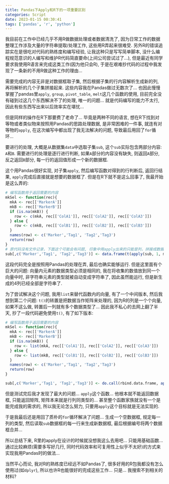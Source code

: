 ```yaml
---
title: Pandas下Apply和R下的一项重要区别
categories: Script
date: 2023-01-15 00:30:41
tags: ['pandas', 'r', 'python']
---
```


我目前在工作中已经几乎不用R做数据处理或者数据清洗了, 因为日常工作的数据整理工作涉及大量的字符串提取/处理工作, 这些用R弄起来很难受. 另外R的错误追踪实在是很吃对代码的熟练度和编写经验, 让我这种只是写写简单脚本, 没什么编程规范意识的人编写和维护R代码简直要命(上间公司尝试过了...), 但是最近有同学要求我使用R语言来完成这类工作(因为他只会R), 于是在艰难抄代码的过程中我发现了一条新的不用R做这种工作的理由...

<!-- 摘要部分 -->
<!-- more -->

需要完成的内容无非是对数据框取子集, 然后根据子集的行内容解析生成新的列, 再将解析的几个子集拼接起来. 这些内容我在Pandas做过无数次了... 也因此慢慢掌握了pandas里`apply`, `group`, `pivot_table`, `melt`这几个函数的使用, 目前完全没有碰到过这几个东西解决不了的处理, 唯一的问题... 就是代码编写的能力不太行, 因此有些东西写出来以后效率实在堪忧...

但是同样的操作在R下那要费了老命了... 毕竟是两种不同的语言, 想在R下找到对等物或者类似物来按照用Pandas的思路处理数据, 是非常困难的一件事, 就连有对等物的`apply`, 在这次编写中都出现了我无法解决的问题, 导致最后用回了`for`循环...

要进行的处理, 大概是从数据集`data`中选取子集`sub`, 这个`sub`实际包含两部分内容: `A`和`B`. 需要进行的处理是逐行进行判断, 如果`A`部分的内容没有缺失, 则返回`A`部分, 反之返回`B`部分, 每一行的返回值形成一个新的数据框.

这个用Pandas很好实现, 对子集`apply`, 然后编写函数对得到的行判断后, 返回行结果, `apply`完成后直接就是想要的数据框了. 但是在R下就不是这么回事了, 我最开始是这么弄的:

```R
# 编写函数用于返回需要的内容
mkSel <- function(rec){
  mkA <- rec[['MarkerA']]
  mkB <- rec[['MarkerB']]
  if (is.na(mkB)) {
    row <- c(mkA, rec[['ColA1']], rec[['ColA2']], rec[['ColA3']])
  } else {
    row <- c(mkB, rec[['ColB1']], rec[['ColB2']], rec[['ColB3']])
  }
  names(row) <- c('Marker','Tag1', 'Tag2','Tag3')
  return(row)
}
# 原代码没有文件记录，下面这个可能会有问题, 印象中用apply出来的只能是列，拼接成数据框， 所以转置
sub[,c('Marker','Tag1', 'Tag2','Tag3')] <- data.frame(t(apply(sub, 1, mkSel, simplify=T)))
```

这段代码完全是按照用Pandas的处理在弄, 最后也确实能够运行. 但是这里面有个巨大的问题: 向量内元素的数据类型必须是相同的, 我在将收集的数值放到同一个向量中时, 非字符串元素的类型就被自动变成字符串了, 因此虽然能运行, 但是新生成的4列已经全部是字符串了.

为了尝试解决这个问题, 我用`list`来替代函数内的向量, 有了一个中间版本, 然后我想到第二个问题: `t()`的转置是把数据当作矩阵来处理的, 因为R的列是一个个向量, 如果不这么做, 转置后一列就有多个数据类型了... 因此我不私心的去网上翻了半天, 抄了一段代码避免使用`t()`, 有了如下版本:

```R
# 编写函数用于返回需要的内容
mkSel <- function(rec){
  mkA <- rec[['MarkerA']]
  mkB <- rec[['MarkerB']]
  if (is.na(mkB)) {
    row <- list(mkA, rec[['ColA1']], rec[['ColA2']], rec[['ColA3']])
  } else {
    row <- list(mkB, rec[['ColB1']], rec[['ColB2']], rec[['ColB3']])
  }
  names(row) <- c('Marker','Tag1', 'Tag2','Tag3')
  return(row)
}

sub[,c('Marker','Tag1', 'Tag2','Tag3')] <- do.call(rbind.data.frame, apply(sub, 1, mkSel, simplify=T))
```

但是测试完后我才发现了最大的问题... `apply`这个函数... 他根本就不能返回数据框, 只能返回矩阵, 矩阵本来就是行列同类型的... 甚至整个函数家族就没有一个是能完成我的需求的, 所以我无论怎么努力, 只要用`apply`这个目标就是无法实现的.

于是我最后还是用回了质朴的`for`循环解决了问题... 生成一个空数据框, 规定每一列的类型, 然后读取`sub`数据框的每一行来生成新数据框, 最后根据编号将两个数据框合并...

所以总结下来, R里的apply在设计的时候就没想我这么去用吧... 只能用基础函数... 通过比较麻烦(需要多写好几行, 同时代码效率和可复用性上似乎不太好)的方式来实现我用Pandas时的做法...

当然平心而论, 我对R的熟练度已经远不如Pandas了, 很多好用的R包我都没有怎么使用过(如`dplyr`), 所以也许R也能很好的完成这些工作... 只是... 我搜索不到相关的材料?
